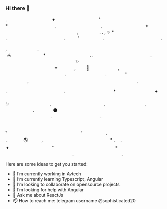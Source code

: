 ### Hi there 👋

 .　　　　　　　　　　 ✦ 　　　　   　 　　　˚　　　　　　　　　　　　　　*　　　　　　   　　　　.　　　　　　　　　　. 　　 　　　　　　　 ✦
  ‍ ‍ ‍ ‍ 　　　　 　　　　　　　　　　　　,　　   　
     .                            .                        ,                         ✨                       *
      .　　　　　　　　　　　　　.　　　ﾟ　  　　　.　　　　　　　　　　　　　.

 ,　　　　　　　.　　　　　　    　　　　 　　　　　　　　　　　　　　　　　　 ☀️ 　　　　　　　*　　　　　　　　　　. 
    .　　　　　　　　　　　　　. 　　　　　　　　　　　　　　　　✨       　   　　　　 　　　　　　　　　　　　       　   　　　　　　 　    ✦ 　 　　,　　
    🚀 　　　　 　　,　　　 ‍ ‍ ‍ ‍ 　 　　　　　　　　　　　　      .　 　　 　　 　　　.　　　　
  ˚　　　 　   　　　　,　　　　　　　　　　　       　    　　　　　　　　　　　.　
 
 .　　　　　　　　　　　　　.　　　　　　　　　　　* 　　   　　　　　 ✦ 　　　　　　　         　        　　　　 　　 　　　
        ✨　　　　 　　　　　.　　　　　　　　　　　　.　　　　　    　　. 　 　　　　　.　　　　 🌑 　　　　　   　　　　　.　　　　　　　　　　　.　　　　　　　　　　   　

　˚　　　　　　　　　　　　　　　　　ﾟ　　　　　.　　　　　　　　　　　　　　　. 　　 　 🌎 ‍ ‍ ‍ ‍ ‍ ‍ ‍ ‍ ‍ ‍ ,　 　　　　　　　　　　　　　　* .　
 .　　　　　　　　　　 ✦ 　　　　   　 　　　˚　　　　　　　　　　　　　　*　　　　　　   　　　　　　　　　　　　　　　.　　　　　　　　　　　.




Here are some ideas to get you started:

- 🔭 I’m currently working in Avtech
- 🌱 I’m currently learning Typescript, Angular
- 👯 I’m looking to collaborate on opensource projects
- 🤔 I’m looking for help with Angular
- 💬 Ask me about ReactJs
- 📫 How to reach me: telegram username @sophisticated20
